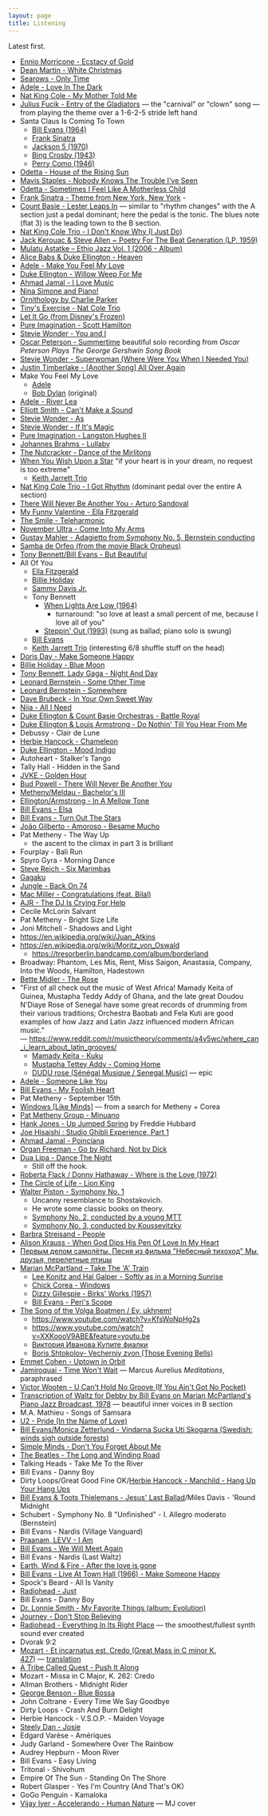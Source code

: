 ```yaml
---
layout: page
title: Listening
---
```


Latest first.

- [Ennio Morricone - Ecstacy of Gold](https://www.youtube.com/watch?v=lPdMDxh5ylc&list=PLmYc9gG3yj8QR9ea6_pTeS5oZJhf8Ffiw&index=10)
- [Dean Martin - White Christmas](https://www.youtube.com/watch?v=1pmhgOaTbC0)
- [Searows - Only Time](https://www.youtube.com/watch?v=62UpaVm2FgI)
- [Adele - Love In The Dark](https://www.youtube.com/watch?v=oytOOA9sOiE)
- [Nat King Cole - My Mother Told Me](https://www.youtube.com/watch?v=iYZenFuP-wc)
- [Julius Fucik - Entry of the Gladiators](https://www.youtube.com/watch?v=_B0CyOAO8y0) — the "carnival" or "clown" song — from playing the theme over a 1-6-2-5 stride left hand
- Santa Claus Is Coming To Town
  - [Bill Evans (1964)](https://www.youtube.com/watch?v=REAb-ATFC8w)
  - [Frank Sinatra](https://www.youtube.com/watch?v=8Q94C9FRRpM)
  - [Jackson 5 (1970)](https://www.youtube.com/watch?v=HhiUOCo8LYQ)
  - [Bing Crosby (1943)](https://www.youtube.com/watch?v=Vhv_47ghQuY)
  - [Perry Como (1946)](https://www.youtube.com/watch?v=rNUH0Qjhv_s)
- [Odetta - House of the Rising Sun](https://www.youtube.com/watch?v=t7ekfLYNIFI)
- [Mavis Staples - Nobody Knows The Trouble I've Seen](https://www.youtube.com/watch?v=t_5jfA6wpIM)
- [Odetta - Sometimes I Feel Like A Motherless Child](https://www.youtube.com/watch?v=ZXg9UFUXFXU)
- [Frank Sinatra - Theme from New York, New York](https://www.youtube.com/watch?v=le1QF3uoQNg) -
- [Count Basie - Lester Leaps In](https://www.youtube.com/watch?v=f60JYoHdfVM) — similar to "rhythm changes" with the A section just a pedal dominant; here the pedal is the tonic. The blues note (flat 3) is the leading town to the B section.
- [Nat King Cole Trio - I Don't Know Why (I Just Do)](https://www.youtube.com/watch?v=KeZLA0IwCa8)
- [Jack Kerouac & Steve Allen ~ Poetry For The Beat Generation (LP, 1959)](https://www.youtube.com/watch?v=dywFHScNecI)
- [Mulatu Astatke – Ethio Jazz Vol. 1 (2006 - Album)](https://www.youtube.com/watch?app=desktop&v=deTwW67TJSk)
- [Alice Babs & Duke Ellington - Heaven](https://www.youtube.com/watch?v=5H3y5tgtAP0)
- [Adele - Make You Feel My Love](https://www.youtube.com/watch?v=0put0_a--Ng)
- [Duke Ellington - Willow Weep For Me](https://www.youtube.com/watch?v=3QuzKxgV2oo)
- [Ahmad Jamal - I Love Music](https://www.youtube.com/watch?v=fW8NQgqYoVQ)
- [Nina Simone and Piano!](https://www.youtube.com/watch?v=8mOJOuQ_eDE)
- [Ornithology by Charlie Parker](https://www.youtube.com/watch?v=fsAMAIaas94)
- [Tiny's Exercise - Nat Cole Trio](https://www.youtube.com/watch?v=jam_fI5S1cY)
- [Let It Go (from Disney's Frozen)](https://www.youtube.com/watch?v=moSFlvxnbgk)
- [Pure Imagination - Scott Hamilton](https://www.youtube.com/watch?v=lqGV7rNbBwU)
- [Stevie Wonder - You and I](https://www.youtube.com/watch?v=8kZJ8DmahOc&)
- [Oscar Peterson - Summertime](https://www.youtube.com/watch?v=tVNWUa0YxMY) beautiful solo recording from _Oscar Peterson Plays The George Gershwin Song Book_
- [Stevie Wonder - Superwoman (Where Were You When I Needed You)](https://www.youtube.com/watch?v=oYpcCMxQXaE)
- [Justin Timberlake - \[Another Song\] All Over Again](https://www.youtube.com/watch?v=uTcC7PKwRBY)
- Make You Feel My Love
  - [Adele](https://www.youtube.com/watch?v=0put0_a--Ng)
  - [Bob Dylan](https://www.youtube.com/watch?v=fdWto-AUM3Q) (original)
- [Adele - River Lea](https://www.youtube.com/watch?v=vciRWLRWCbQ)
- [Elliott Smith - Can't Make a Sound](https://www.youtube.com/watch?v=ke2NTnkp1tE)
- [Stevie Wonder - As](https://www.youtube.com/watch?v=GYQfWJNWe3I)
- [Stevie Wonder - If It's Magic](https://www.youtube.com/watch?v=fX36mGEqfw4)
- [Pure Imagination - Langston Hughes II](https://www.youtube.com/watch?v=SLLYgpNuzhw)
- [Johannes Brahms - Lullaby](https://www.youtube.com/watch?v=t894eGoymio)
- [The Nutcracker - Dance of the Mirlitons](https://www.youtube.com/watch?v=MNHxTl2B4h4)
- [When You Wish Upon a Star](https://www.youtube.com/watch?v=oTot6Kr2Q6s) "if your heart is in your dream, no request is too extreme"
  - [Keith Jarrett Trio](https://www.youtube.com/watch?v=gyntl24zkZs)
- [Nat King Cole Trio - I Got Rhythm](https://www.youtube.com/watch?v=nHW4X-E0NqY) (dominant pedal over the entire A section)
- [There Will Never Be Another You - Arturo Sandoval](https://www.youtube.com/watch?v=z1nOfbQ_GwU)
- [My Funny Valentine - Ella Fitzgerald](https://www.youtube.com/watch?v=ahE7lDYRrms)
- [The Smile - Teleharmonic](https://www.youtube.com/watch?v=djSkQnPgq9o)
- [November Ultra - Come Into My Arms](https://www.youtube.com/watch?v=hsPRyr8iNDI)
- [Gustav Mahler - Adagietto from Symphony No. 5, Bernstein conducting](https://www.youtube.com/watch?v=Bj6KLv7kv2Q)
- [Samba de Orfeo (from the movie Black Orpheus)](https://www.youtube.com/watch?v=TlShtHVzHxE)
- [Tony Bennett/Bill Evans - But Beautiful](https://www.youtube.com/watch?v=NY-rWB4_Fbk)
- All Of You
  - [Ella Fitzgerald](https://www.youtube.com/watch?v=HSa_HuZG_d0)
  - [Billie Holiday](https://www.youtube.com/watch?v=NMZKWOr14ZM)
  - [Sammy Davis Jr.](https://www.youtube.com/watch?v=6dKjPOyzA20)
  - Tony Bennett
    - [When Lights Are Low (1964)](https://www.youtube.com/watch?v=--TY9rxch4g)
      - turnaround: "so love at least a small percent of me, because I love all of you"
    - [Steppin' Out (1993)](https://www.youtube.com/watch?v=3yGo1FMwrxU) (sung as ballad; piano solo is swung)
  - [Bill Evans](https://www.youtube.com/watch?v=Eg6YPeflAJA)
  - [Keith Jarrett Trio](https://www.youtube.com/watch?v=HE4OlIXLZzU) (interesting 6/8 shuffle stuff on the head)
- [Doris Day - Make Someone Happy](https://www.youtube.com/watch?v=LVtkVFd1jPE)
- [Billie Holiday - Blue Moon](https://youtu.be/HkplpL2P9YM)
- [Tony Bennett, Lady Gaga - Night And Day](https://www.youtube.com/watch?v=5ZO0FyqGN2Q)
- [Leonard Bernstein - Some Other Time](https://www.youtube.com/watch?v=TJIHkbu3KF4)
- [Leonard Bernstein - Somewhere](https://www.youtube.com/watch?v=oae6SW5bgeQ)
- [Dave Brubeck - In Your Own Sweet Way](https://www.youtube.com/watch?v=7PYAD97nxnQ)
- [Niia - All I Need](https://www.youtube.com/watch?v=DUi38GaQJGo)
- [Duke Ellington & Count Basie Orchestras - Battle Royal](https://www.youtube.com/watch?v=lm8bcE5L32w)
- [Duke Ellington & Louis Armstrong - Do Nothin' Till You Hear From Me](https://www.youtube.com/watch?v=zvzCOtuH-g0)
- Debussy - Clair de Lune
- [Herbie Hancock - Chameleon](https://www.youtube.com/watch?v=WYRrIBqKsJ4)
- [Duke Ellington - Mood Indigo](https://www.youtube.com/watch?v=RFUSD23ZXEw)
- Autoheart - Stalker's Tango
- Tally Hall - Hidden in the Sand
- [JVKE - Golden Hour](https://www.youtube.com/watch?v=PEM0Vs8jf1w)
- [Bud Powell - There Will Never Be Another You](https://www.youtube.com/watch?v=dSSI5eZEHc8)
- [Metheny/Meldau - Bachelor's III](https://www.youtube.com/watch?v=1_PQel_aoF8)
- [Ellington/Armstrong - In A Mellow Tone](https://www.youtube.com/watch?v=UGIYaqz5rI0)
- [Bill Evans - Elsa](https://www.youtube.com/watch?v=qp1Vm5UeoR0)
- [Bill Evans - Turn Out The Stars](https://www.youtube.com/watch?v=BMh3F4U5--E)
- [João Gilberto - Amoroso - Besame Mucho](https://www.youtube.com/watch?v=GICw4CoJInA)
- Pat Metheny - The Way Up
  - the ascent to the climax in part 3 is brilliant
- Fourplay - Bali Run
- Spyro Gyra - Morning Dance
- [Steve Reich - Six Marimbas](https://www.youtube.com/watch?v=mLZelvSvh3A)
- [Gagaku](https://www.youtube.com/watch?v=5OA8HFUNfIk)
- [Jungle - Back On 74](https://www.youtube.com/watch?v=q3lX2p_Uy9I)
- [Mac Miller - Congratulations (feat. Bilal)](https://www.youtube.com/watch?v=JoFkQ7iAQcw)
- [AJR - The DJ Is Crying For Help](https://www.youtube.com/watch?v=8L98ODoZ0kE)
- Cecile McLorin Salvant
- Pat Metheny - Bright Size Life
- Joni Mitchell - Shadows and Light
- https://en.wikipedia.org/wiki/Juan_Atkins
- https://en.wikipedia.org/wiki/Moritz_von_Oswald
  - https://tresorberlin.bandcamp.com/album/borderland
- Broadway: Phantom, Les Mis, Rent, Miss Saigon, Anastasia, Company, Into the Woods, Hamilton, Hadestown
- [Bette Midler - The Rose](https://www.youtube.com/watch?v=aXXqDWsCzuk)
- "First of all check out the music of West Africa! Mamady Keita of Guinea, Mustapha Teddy Addy of Ghana, and the late great Doudou N'Diaye Rose of Senegal have some great records of drumming from their various traditions; Orchestra Baobab and Fela Kuti are good examples of how Jazz and Latin Jazz influenced modern African music." — https://www.reddit.com/r/musictheory/comments/a4v5wc/where_can_i_learn_about_latin_grooves/
  - [Mamady Keïta - Kuku](https://www.youtube.com/watch?v=Qsq5PHoik-s)
  - [Mustapha Tettey Addy - Coming Home](https://www.youtube.com/watch?v=drc_fC3VAZw)
  - [DUDU rose (Sénégal Musique / Senegal Music)](https://www.youtube.com/watch?v=5V6ZrclO11U) — epic
- [Adele - Someone Like You](https://www.youtube.com/watch?v=hLQl3WQQoQ0)
- [Bill Evans - My Foolish Heart](https://www.youtube.com/watch?v=a2LFVWBmoiw)
- Pat Metheny - September 15th
- [Windows [Like Minds]](https://www.youtube.com/watch?v=ABy5UEP3ngQ) — from a search for Metheny + Corea
- [Pat Metheny Group - Minuano](https://www.youtube.com/watch?v=-jHcH1U3SWU)
- [Hank Jones - Up Jumped Spring](https://www.youtube.com/watch?v=dscZ-PQemko) by Freddie Hubbard
- [Joe Hisaishi : Studio Ghibli Experience, Part 1](https://youtu.be/0jZNKV5ROBM?si=dJxIKiEUSL82CaAK)
- [Ahmad Jamal - Poinciana](https://www.youtube.com/watch?v=cytUz9KkK9M)
- [Organ Freeman - Go by Richard, Not by Dick](https://www.youtube.com/watch?v=-yu_Tt3gJN8)
- [Dua Lipa - Dance The Night](https://www.youtube.com/watch?v=OiC1rgCPmUQ)
  - Still off the hook.
- [Roberta Flack / Donny Hathaway - Where is the Love (1972)](https://www.youtube.com/watch?v=ZcHPNUN-U8E)
- [The Circle of Life - Lion King](https://www.youtube.com/watch?v=GibiNy4d4gc)
- [Walter Piston - Symphony No. 1](https://www.youtube.com/watch?v=9jr4fT60o0Q)
  - Uncanny resemblance to Shostakovich.
  - He wrote some classic books on theory.
  - [Symphony No. 2, conducted by a young MTT](https://www.youtube.com/watch?v=DuNjif75JoQ)
  - [Symphony No. 3, conducted by Koussevitzky](https://www.youtube.com/watch?v=18IybqdI5dw)
- [Barbra Streisand - People](https://www.youtube.com/watch?v=fPlQ6EtArSc)
- [Alison Krauss - When God Dips His Pen Of Love In My Heart](https://www.youtube.com/watch?v=pOyynogqs9w)
- [Первым делом самолёты. Песня из фильма "Небесный тихоход" Мы, друзья, перелетные птицы](https://youtu.be/ACYB1XNs04w)
- [Marian McPartland – Take The 'A' Train](https://www.youtube.com/watch?v=ApamPp3ZN_M)
  - [Lee Konitz and Hal Galper - Softly as in a Morning Sunrise](https://www.youtube.com/watch?v=C2h7_Hb-RbU)
  - [Chick Corea - Windows](https://www.youtube.com/watch?v=nLsjNuGUoxE)
  - [Dizzy Gillespie - Birks' Works (1957)](https://www.youtube.com/watch?v=nW8i_UfqYNw)
  - [Bill Evans - Peri's Scope](https://www.youtube.com/watch?v=uSo9X7dCmjg)
- [The Song of the Volga Boatmen / Ey, ukhnem!](https://www.youtube.com/watch?v=Ns3ZVtm3TgY)
  - https://www.youtube.com/watch?v=KfsWoNpHg2s
  - https://www.youtube.com/watch?v=XXKoooV9ABE&feature=youtu.be
  - [Виктория Иванова Купите фиалки](http://russian-retro.com/video/6824-viktorija-ivanova-kupite-fialki.html?playlist=576)
  - [Boris Shtokolov- Vecherniy zvon (Those Evening Bells)](https://www.youtube.com/watch?v=43EWbWDxA5Q)
- [Emmet Cohen - Uptown in Orbit](https://www.youtube.com/watch?v=QzIcMgMknDc)
- [Jamiroquai - Time Won't Wait](https://www.youtube.com/watch?v=c2R8f41NTFs) — Marcus Aurelius _Meditations_, paraphrased
- [Victor Wooten - U Can't Hold No Groove (If You Ain't Got No Pocket)](https://www.youtube.com/watch?v=gfErjPvJrwQ)
- [Transcription of Waltz for Debby by Bill Evans on Marian McPartland's Piano Jazz Broadcast, 1978](https://www.youtube.com/watch?v=qCmQ037RWrE) — beautiful inner voices in B section
- M.A. Mathieu - Songs of Samsara
- [U2 - Pride (In the Name of Love)](https://www.youtube.com/watch?v=LHcP4MWABGY)
- [Bill Evans/Monica Zetterlund - Vindarna Sucka Uti Skogarna (Swedish: winds sigh outside forests)](https://www.youtube.com/watch?v=1rELYS6EKcY)
- [Simple Minds - Don't You Forget About Me](https://www.youtube.com/watch?v=CdqoNKCCt7A)
- [The Beatles - The Long and Winding Road](https://www.youtube.com/watch?v=fR4HjTH_fTM)
- Talking Heads - Take Me To the River
- Bill Evans - Danny Boy
- Dirty Loops/Great Good Fine OK/[Herbie Hancock - Manchild - Hang Up Your Hang Ups](https://www.youtube.com/watch?v=d7kRlufrZJo)
- [Bill Evans & Toots Thielemans - Jesus' Last Ballad](https://www.youtube.com/watch?v=ToND0PqRrPE)/Miles Davis - 'Round Midnight
- Schubert - Symphony No. 8 "Unfinished" - I. Allegro moderato (Bernstein)
- Bill Evans - Nardis (Village Vanguard)
- [Praanam, LEVV - I Am](https://www.youtube.com/watch?v=G8kpG1A797U)
- [Bill Evans - We Will Meet Again](https://www.youtube.com/watch?v=tgltKizovjg&t)
- Bill Evans - Nardis (Last Waltz)
- [Earth, Wind & Fire - After the love is gone](https://www.youtube.com/watch?v=CUCLNPOjPZw)
- [Bill Evans - Live At Town Hall (1966) - Make Someone Happy](https://www.youtube.com/watch?v=jDmMQx9VWOQ)
- Spock's Beard - All Is Vanity
- [Radiohead - Just](https://www.youtube.com/watch?v=oIFLtNYI3Ls)
- Bill Evans - Danny Boy
- [Dr. Lonnie Smith - My Favorite Things (album: Evolution)](https://www.youtube.com/watch?v=cOJIxUgsiOk)
- [Journey - Don't Stop Believing](https://www.youtube.com/watch?v=1k8craCGpgs)
- [Radiohead - Everything In Its Right Place](https://www.youtube.com/watch?v=onRk0sjSgFU) — the smoothest/fullest synth sound ever created
- Dvorak 9:2
- [Mozart - Et incarnatus est. Credo (Great Mass in C minor K. 427)](https://www.youtube.com/watch?v=CW-9cgpb6b4) — [translation](http://choral.cortlandmusic.org/2007spring/credo.html)
- [A Tribe Called Quest - Push It Along](https://www.youtube.com/watch?v=T6a8N2CjNRU)
- Mozart - Missa in C Major, K. 262: Credo
- Allman Brothers - Midnight Rider
- [George Benson - Blue Bossa](https://www.youtube.com/watch?v=JRg-LwiAysU)
- John Coltrane - Every Time We Say Goodbye
- Dirty Loops - Crash And Burn Delight
- Herbie Hancock - V.S.O.P. - Maiden Voyage
- [Steely Dan - Josie](https://www.youtube.com/watch?v=qwZ_u_UKb0Q)
- Edgard Varèse - Amériques
- Judy Garland - Somewhere Over The Rainbow
- Audrey Hepburn - Moon River
- Bill Evans - Easy Living
- Tritonal - Shivohum
- Empire Of The Sun - Standing On The Shore
- Robert Glasper - Yes I'm Country (And That's OK)
- GoGo Penguin - Kamaloka
- [Vijay Iyer - Accelerando - Human Nature](https://www.youtube.com/watch?v=BXAMHE3i1q0) — MJ cover
